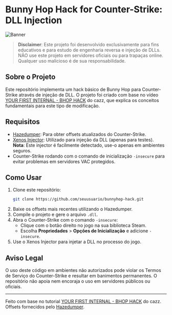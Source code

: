 # Bunny Hop Hack for Counter-Strike: DLL Injection

![Banner](https://via.placeholder.com/800x200.png?text=Bunny+Hop+Hack+for+Counter-Strike)

> **Disclaimer**: Este projeto foi desenvolvido exclusivamente para fins educativos e para estudo de engenharia reversa e injeção de DLLs. NÃO use este projeto em servidores oficiais ou para trapaças online. Qualquer uso malicioso é de sua responsabilidade.

## Sobre o Projeto
Este repositório implementa um hack básico de Bunny Hop para Counter-Strike através de injeção de DLL. O projeto foi criado com base no vídeo [YOUR FIRST INTERNAL - BHOP HACK](https://www.youtube.com/watch?v=Oam-8lVxNq8&list=TLPQMTQxMjIwMjRNx1BGICBU7g&index=5) do cazz, que explica os conceitos fundamentais para este tipo de modificação.

## Requisitos
- [Hazedumper](https://github.com/frk1/hazedumper-rs): Para obter offsets atualizados do Counter-Strike.
- [Xenos Injector](https://www.unknowncheats.me/forum/general-programming-and-reversing/126808-xenos-injector.html): Utilizado para injeção da DLL (apenas para testes). **Nota**: Este injector é facilmente detectado, use-o apenas em ambientes seguros.
- Counter-Strike rodando com o comando de inicialização `-insecure` para evitar problemas em servidores VAC protegidos.

## Como Usar
1. Clone este repositório:
   ```bash
   git clone https://github.com/seuusuario/bunnyhop-hack.git
   ```
2. Baixe os offsets mais recentes utilizando o Hazedumper.
3. Compile o projeto e gere o arquivo `.dll`.
4. Abra o Counter-Strike com o comando `-insecure`:
   - Clique com o botão direito no jogo na sua biblioteca Steam.
   - Escolha **Propriedades** > **Opções de Inicialização** e adicione `-insecure`.
5. Use o Xenos Injector para injetar a DLL no processo do jogo.

## Aviso Legal
O uso deste código em ambientes não autorizados pode violar os Termos de Serviço do Counter-Strike e resultar em banimentos permanentes. O repositório não apoia nem encoraja o uso em servidores públicos ou oficiais.

---

Feito com base no tutorial [YOUR FIRST INTERNAL - BHOP HACK](https://www.youtube.com/watch?v=Oam-8lVxNq8&list=TLPQMTQxMjIwMjRNx1BGICBU7g&index=5) do cazz. Offsets fornecidos pelo [Hazedumper](https://github.com/frk1/hazedumper-rs).

